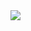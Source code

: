 <picture>
  <source
    srcset="https://github-readme-stats.vercel.app/api?username=vinistn-dev&show_icons=true&theme=midnight-purple"
    media="(prefers-color-scheme: midnight-purple)"
  />
  <source
    srcset="https://github-readme-stats.vercel.app/api?username=vinistn-dev&show_icons=true"
    media="(prefers-color-scheme: midnight-purple), (prefers-color-scheme: midnight-purple)"
  />
  <img src="https://github-readme-stats.vercel.app/api?username=vinistn-dev&show_icons=true" />
</picture>
